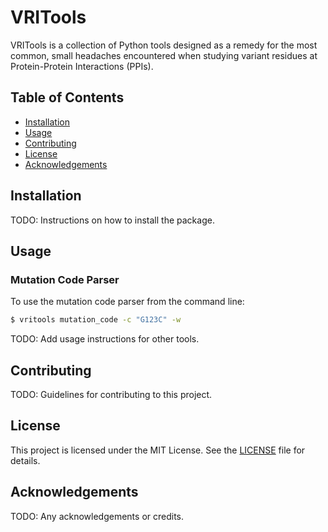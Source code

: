 # VRITools

VRITools is a collection of Python tools designed as a remedy for the most common, small headaches encountered when studying variant residues at Protein-Protein Interactions (PPIs).

## Table of Contents
- [Installation](#installation)
- [Usage](#usage)
- [Contributing](#contributing)
- [License](#license)
- [Acknowledgements](#acknowledgements)

## Installation
TODO: Instructions on how to install the package.

## Usage
### Mutation Code Parser
To use the mutation code parser from the command line:
```bash
$ vritools mutation_code -c "G123C" -w
```
TODO: Add usage instructions for other tools.

## Contributing
TODO: Guidelines for contributing to this project.

## License
This project is licensed under the MIT License. See the [LICENSE](LICENSE) file for details.

## Acknowledgements
TODO: Any acknowledgements or credits.

